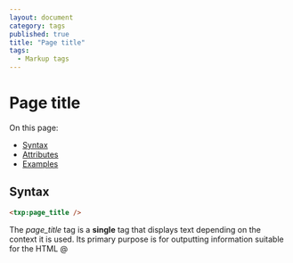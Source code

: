 ```yaml
---
layout: document
category: tags
published: true
title: "Page title"
tags:
  - Markup tags
---
```


# Page title

On this page:

* [Syntax](#user-content-syntax)
* [Attributes](#user-content-attributes)
* [Examples](#user-content-examples)

## Syntax

```html
<txp:page_title />
```

The *page_title* tag is a __single__ tag that displays text depending on the context it is used. Its primary purpose is for outputting information suitable for the HTML @<title>@ tag.

Results appear as follows:

# Article list: @Your site name@.
# Articles by category: @Your site name : Category title@.
# Search results page: @Your site name : Search results: Search term@.
# Single article page: @Your site name : Article name@.
# Comments display: @Comments on: Article name@.

## Attributes

Tag will accept the following attributes (*case-sensitive*):

* @separator="character(s)"@
The character sequence you want between each piece of information.
Default: @:@ (a colon).

## Examples

### Example 1: Show page titles with custom separator

<title>
    <txp:page_title separator=" &raquo; " />
</title>
